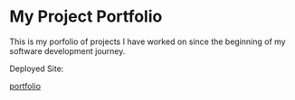 # My Project Portfolio

This is my porfolio of projects I have worked on since the beginning of my software development journey.

Deployed Site:

[portfolio](https://josh-shea-portfolio.netlify.app)
